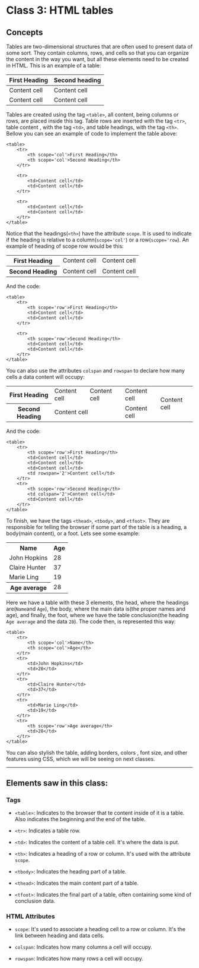 # Class 3: HTML tables

## Concepts

Tables are two-dimensional structures that are often used to present data of some sort. They contain columns, rows, and cells so that you can organize the content in the way you want, but all these elements need to be created in HTML. This is an example of a table:

| First Heading |Second heading|
|---------------|--------------|
|  Content cell | Content cell |
|  Content cell | Content cell |

Tables are created using the tag `<table>`, all content, being columns or rows, are placed inside this tag. Table rows are inserted with the tag `<tr>`, table content , with the tag `<td>`, and table headings, with the tag `<th>`. Bellow you can see an example of code to implement the table above:

    <table>
        <tr>
            <th scope='col'>First Heading</th>
            <th scope='col'>Second Heading</th>
        </tr>
        
        <tr>
            <td>Content cell</td>
            <td>Content cell</td>
        </tr>
        
        <tr>
            <td>Content cell</td>
            <td>Content cell</td>
        </tr>       
    </table>

Notice that the headings(`<th>`) have the attribute `scope`. It is used to indicate if the heading is relative to a column(`scope='col'`) or a row(`scope='row`). An example of heading of scope row would be this:

<table>
    <tr>
        <th scope='row'>First Heading</th>
        <td>Content cell</td>
        <td>Content cell</td>
    </tr>
    <tr>
        <th scope='row'>Second Heading</th>
        <td>Content cell</td>
        <td>Content cell</td>
    </tr>
</table>

And the code: 

    <table>
        <tr>
            <th scope='row'>First Heading</th>
            <td>Content cell</td>
            <td>Content cell</td>        
        </tr>
        
        <tr>
            <th scope='row'>Second Heading</th>
            <td>Content cell</td>
            <td>Content cell</td>
        </tr>
    </table>

You can also use the attributes `colspan` and `rowspan` to declare how many cells a data content will occupy:

<table>
    <tr>
        <th scope='row'>First Heading</th>
        <td>Content cell</td>
        <td>Content cell</td>
        <td>Content cell</td>
        <td rowspan='2'>Content cell</td>
    </tr>
    <tr>
        <th scope='row'>Second Heading</th>
        <td colspan='2'>Content cell</td>
        <td>Content cell</td>
    </tr>
</table>

And the code:

    <table>
        <tr>
            <th scope='row'>First Heading</th>
            <td>Content cell</td>
            <td>Content cell</td> 
            <td>Content cell</td>      
            <td rowspan='2'>Content cell</td> 
        </tr>
        <tr>
            <th scope='row'>Second Heading</th>
            <td colspan='2'>Content cell</td>
            <td>Content cell</td>
        </tr>
    </table>

To finish, we have the tags `<thead>`, `<tbody>`, and `<tfoot>`. They are responsible for telling the browser if some part of the table is a heading, a body(main content), or a foot. Lets see some example:

<table>
    <tr>
        <th scope='col'>Name</th>
        <th scope='col'>Age</th>
    </tr>
    <tr>
        <td>John Hopkins</td>
        <td>28</td>
    </tr>
    <tr>
        <td>Claire Hunter</td>
        <td>37</td>
    </tr>
    <tr>
        <td>Marie Ling</td>
        <td>19</td>
    </tr>
    <tr>
        <th scope='row'>Age average</th>
        <td>28</td>
    </tr>
</table>

Here we have a table with these 3 elements, the head, where the headings are(`Name`and `Age`), the body, where the main data is(the proper names and age), and finally, the foot, where we have the table conclusion(the heading `Age average` and the data `28`). The code then, is represented this way:

    <table>
        <tr>
            <th scope='col'>Name</th>
            <th scope='col'>Age</th>
        </tr>
        <tr>
            <td>John Hopkins</td>
            <td>28</td>
        </tr>
        <tr>
            <td>Claire Hunter</td>
            <td>37</td>
        </tr>
        <tr>
            <td>Marie Ling</td>
            <td>19</td>
        </tr>
        <tr>
            <th scope='row'>Age average</th>
            <td>28</td>
        </tr>               
    </table>

You can also stylish the table, adding borders, colors , font size, and other features using CSS, which we will be seeing on next classes.

---

## Elements saw in this class:

### Tags

- `<table>`: Indicates to the browser that te content inside of it is a table. Also indicates the beginning and the end of the table.

- `<tr>`: Indicates a table row.

- `<td>`: Indicates the content of a table cell. It's where the data is put.

- `<th>`: Indicates a heading of a row or column. It's used with the attribute `scope`.

- `<tbody>`: Indicates the heading part of a table.
- `<thead>`: Indicates the main content part of a table.
- `<tfoot>`: Indicates the final part of a table, often containing some kind of conclusion data.

### HTML Attributes

- `scope`: It's used to associate a heading cell to a row or column. It's the link between heading and data cells.

- `colspan`: Indicates how many columns a cell will occupy.

- `rowspan`: Indicates how many rows a cell will occupy.
